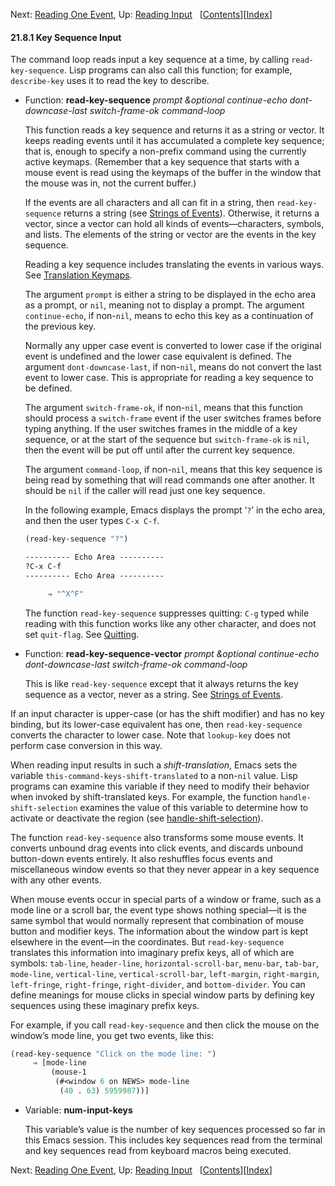 

Next: [Reading One Event](Reading-One-Event.html), Up: [Reading Input](Reading-Input.html)   \[[Contents](index.html#SEC_Contents "Table of contents")]\[[Index](Index.html "Index")]

#### 21.8.1 Key Sequence Input

The command loop reads input a key sequence at a time, by calling `read-key-sequence`. Lisp programs can also call this function; for example, `describe-key` uses it to read the key to describe.

*   Function: **read-key-sequence** *prompt \&optional continue-echo dont-downcase-last switch-frame-ok command-loop*

    This function reads a key sequence and returns it as a string or vector. It keeps reading events until it has accumulated a complete key sequence; that is, enough to specify a non-prefix command using the currently active keymaps. (Remember that a key sequence that starts with a mouse event is read using the keymaps of the buffer in the window that the mouse was in, not the current buffer.)

    If the events are all characters and all can fit in a string, then `read-key-sequence` returns a string (see [Strings of Events](Strings-of-Events.html)). Otherwise, it returns a vector, since a vector can hold all kinds of events—characters, symbols, and lists. The elements of the string or vector are the events in the key sequence.

    Reading a key sequence includes translating the events in various ways. See [Translation Keymaps](Translation-Keymaps.html).

    The argument `prompt` is either a string to be displayed in the echo area as a prompt, or `nil`, meaning not to display a prompt. The argument `continue-echo`, if non-`nil`, means to echo this key as a continuation of the previous key.

    Normally any upper case event is converted to lower case if the original event is undefined and the lower case equivalent is defined. The argument `dont-downcase-last`, if non-`nil`, means do not convert the last event to lower case. This is appropriate for reading a key sequence to be defined.

    The argument `switch-frame-ok`, if non-`nil`, means that this function should process a `switch-frame` event if the user switches frames before typing anything. If the user switches frames in the middle of a key sequence, or at the start of the sequence but `switch-frame-ok` is `nil`, then the event will be put off until after the current key sequence.

    The argument `command-loop`, if non-`nil`, means that this key sequence is being read by something that will read commands one after another. It should be `nil` if the caller will read just one key sequence.

    In the following example, Emacs displays the prompt ‘`?`’ in the echo area, and then the user types `C-x C-f`.

    ```lisp
    (read-key-sequence "?")
    ```

    ```lisp
    ---------- Echo Area ----------
    ?C-x C-f
    ---------- Echo Area ----------

         ⇒ "^X^F"
    ```

    The function `read-key-sequence` suppresses quitting: `C-g` typed while reading with this function works like any other character, and does not set `quit-flag`. See [Quitting](Quitting.html).

<!---->

*   Function: **read-key-sequence-vector** *prompt \&optional continue-echo dont-downcase-last switch-frame-ok command-loop*

    This is like `read-key-sequence` except that it always returns the key sequence as a vector, never as a string. See [Strings of Events](Strings-of-Events.html).

If an input character is upper-case (or has the shift modifier) and has no key binding, but its lower-case equivalent has one, then `read-key-sequence` converts the character to lower case. Note that `lookup-key` does not perform case conversion in this way.

When reading input results in such a *shift-translation*, Emacs sets the variable `this-command-keys-shift-translated` to a non-`nil` value. Lisp programs can examine this variable if they need to modify their behavior when invoked by shift-translated keys. For example, the function `handle-shift-selection` examines the value of this variable to determine how to activate or deactivate the region (see [handle-shift-selection](The-Mark.html)).

The function `read-key-sequence` also transforms some mouse events. It converts unbound drag events into click events, and discards unbound button-down events entirely. It also reshuffles focus events and miscellaneous window events so that they never appear in a key sequence with any other events.

When mouse events occur in special parts of a window or frame, such as a mode line or a scroll bar, the event type shows nothing special—it is the same symbol that would normally represent that combination of mouse button and modifier keys. The information about the window part is kept elsewhere in the event—in the coordinates. But `read-key-sequence` translates this information into imaginary prefix keys, all of which are symbols: `tab-line`, `header-line`, `horizontal-scroll-bar`, `menu-bar`, `tab-bar`, `mode-line`, `vertical-line`, `vertical-scroll-bar`, `left-margin`, `right-margin`, `left-fringe`, `right-fringe`, `right-divider`, and `bottom-divider`. You can define meanings for mouse clicks in special window parts by defining key sequences using these imaginary prefix keys.

For example, if you call `read-key-sequence` and then click the mouse on the window’s mode line, you get two events, like this:

```lisp
(read-key-sequence "Click on the mode line: ")
     ⇒ [mode-line
         (mouse-1
          (#<window 6 on NEWS> mode-line
           (40 . 63) 5959987))]
```

*   Variable: **num-input-keys**

    This variable’s value is the number of key sequences processed so far in this Emacs session. This includes key sequences read from the terminal and key sequences read from keyboard macros being executed.

Next: [Reading One Event](Reading-One-Event.html), Up: [Reading Input](Reading-Input.html)   \[[Contents](index.html#SEC_Contents "Table of contents")]\[[Index](Index.html "Index")]
